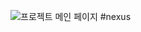 ![프로젝트 메인 페이지](https://github.com/user-attachments/assets/1c55e010-71e1-4463-b0bb-e2de4f658d90)
#nexus
